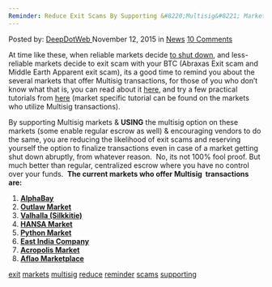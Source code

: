 ```yaml
---
Reminder: Reduce Exit Scams By Supporting &#8220;Multisig&#8221; Markets"
---
```

<article class="post-listing post-12102 post type-post status-publish format-standard hentry category-news tag-exit tag-multisig tag-reduce tag-reminder tag-scams tag-supporting">
<div class="post-inner">
<span>Posted by: <a href="https://www.deepdotweb.com/author/admin/" title="">DeepDotWeb </a></span>
<span>November 12, 2015</span>
<span>in <a href="https://www.deepdotweb.com/category/news/" rel="category tag">News</a></span>
<span><a href="https://www.deepdotweb.com/2015/11/12/reminder-reduce-exit-scams-by-supporting-multisig-markets/#comments">10 Comments</a></span>


<p>At time like these, when reliable markets decide <a href="https://www.deepdotweb.com/2015/08/26/agora-market-to-pause-operations-finish-your-orders-and-withdraw-money/">to shut down</a>, and less-reliable markets decide to exit scam with your BTC (Abraxas Exit scam and Middle Earth Apparent exit scam), its a good time to remind you about the several markets that offer Multisig transactions, for those of you who don&#8217;t know what that is, you can read about it <a href="https://en.bitcoin.it/wiki/Multisignature">here</a>, and try a few practical tutorials from <a href="https://www.deepdotweb.com/multisig-guides/">here</a> (market specific tutorial can be found on the markets who utilize Multisig transactions).</p>
<p>By supporting Multisig markets &amp; <strong>USING</strong> the multisig option on these markets (some enable regular escrow as well) &amp; encouraging vendors to do the same, you are reducing the likelihood of exit scams and reserving yourself the option to finalize transactions even in case of a market getting shut down abruptly, from whatever reason.  No, its not 100% fool proof. But much better than regular, centralized escrow where you have no control over your funds.  <strong>The current markets who offer Multisig  transactions are:</strong></p>
<ol>
<li>
<div class="sabai-directory-title"><strong><a class=" sabai-entity-permalink sabai-entity-id-1514 sabai-entity-type-content sabai-entity-bundle-name-directory-listing sabai-entity-bundle-type-directory-listing" title="AlphaBay" href="https://www.deepdotweb.com/marketplace-directory/listing/alphabay/">AlphaBay</a></strong></div>
</li>
<li>
<div class="sabai-directory-title"><strong><a class=" sabai-entity-permalink sabai-entity-id-11 sabai-entity-type-content sabai-entity-bundle-name-directory-listing sabai-entity-bundle-type-directory-listing" title="Outlaw Market" href="https://www.deepdotweb.com/marketplace-directory/listing/outlaw-market/">Outlaw Market</a></strong></div>
</li>
<li>
<div class="sabai-directory-title"><strong><a class=" sabai-entity-permalink sabai-entity-id-2011 sabai-entity-type-content sabai-entity-bundle-name-directory-listing sabai-entity-bundle-type-directory-listing" title="Valhalla (Silkkitie)" href="https://www.deepdotweb.com/marketplace-directory/listing/silkkitie/">Valhalla (Silkkitie)</a></strong></div>
</li>
<li>
<div class="sabai-directory-title"><strong><a class=" sabai-entity-permalink sabai-entity-id-4061 sabai-entity-type-content sabai-entity-bundle-name-directory-listing sabai-entity-bundle-type-directory-listing" title="HANSA Market" href="https://www.deepdotweb.com/marketplace-directory/listing/hansa-market/">HANSA Market</a></strong></div>
</li>
<li>
<div class="sabai-directory-title"><strong><a class=" sabai-entity-permalink sabai-entity-id-3749 sabai-entity-type-content sabai-entity-bundle-name-directory-listing sabai-entity-bundle-type-directory-listing" title="Python Market" href="https://www.deepdotweb.com/marketplace-directory/listing/python-market/">Python Market</a></strong></div>
</li>
<li>
<div class="sabai-directory-title"><strong><a class=" sabai-entity-permalink sabai-entity-id-2779 sabai-entity-type-content sabai-entity-bundle-name-directory-listing sabai-entity-bundle-type-directory-listing" title="East India Company" href="https://www.deepdotweb.com/marketplace-directory/listing/east-india-company/">East India Company</a></strong></div>
</li>
<li>
<div class="sabai-directory-title"><strong><a class=" sabai-entity-permalink sabai-entity-id-5855 sabai-entity-type-content sabai-entity-bundle-name-directory-listing sabai-entity-bundle-type-directory-listing" title="Acropolis Market" href="https://www.deepdotweb.com/marketplace-directory/listing/acropolis-market/">Acropolis Market</a> </strong></div>
</li>
<li>
<div class="sabai-directory-title"><strong><a class=" sabai-entity-permalink sabai-entity-id-5113 sabai-entity-type-content sabai-entity-bundle-name-directory-listing sabai-entity-bundle-type-directory-listing" title="Aflao Marketplace" href="https://www.deepdotweb.com/marketplace-directory/listing/aflao-marketplace/">Aflao Marketplace</a>  </strong></div>
</li>
</ol>
</div>
<a href="https://www.deepdotweb.com/tag/exit/" rel="tag">exit</a> <a href="https://www.deepdotweb.com/tag/markets/" rel="tag">markets</a> <a href="https://www.deepdotweb.com/tag/multisig/" rel="tag">multisig</a> <a href="https://www.deepdotweb.com/tag/reduce/" rel="tag">reduce</a> <a href="https://www.deepdotweb.com/tag/reminder/" rel="tag">reminder</a> <a href="https://www.deepdotweb.com/tag/scams/" rel="tag">scams</a> <a href="https://www.deepdotweb.com/tag/supporting/" rel="tag">supporting</a></span> <span style="display:none" class="updated">2015-11-12